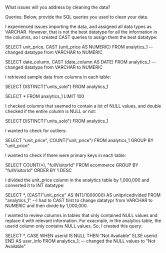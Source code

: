 What issues will you address by cleaning the data?





Queries:
Below, provide the SQL queries you used to clean your data. 

I experienced issues importing the data, and assigned all data types as VARCHAR. However, that is not the best datatype for all the information in the columns, so I created CAST queries to assign them the best datatype: 

SELECT unit_price, 
CAST (unit_price AS NUMERIC)
FROM analytics_1  --changed datatype from VARCHAR to NUMERIC

SELECT date_column, 
CAST (date_column AS DATE) 
FROM analytics_1 --changed datatype from VARCHAR to NUMERIC

I retrieved sample data from columns in each table:

SELECT DISTINCT("units_sold") FROM analytics_1

SELECT * FROM analytics_1 LIMIT 100

I checked columns that seemed to contain a lot of NULL values, and double checked if the entire column is NULL or not:

SELECT DISTINCT("units_sold") FROM analytics_1

I wanted to check for outliers:

SELECT "unit_price", COUNT("unit_price") FROM analytics_1 GROUP BY "unit_price" 



I wanted to check if there were primary keys in each table: 

SELECT COUNT(*), "fullVisitorId"
FROM ecommerce
GROUP BY "fullVisitorId"
ORDER BY 1 DESC   

I divided the unit_price column in the analytics table by 1,000,000 and converted it to INT datatype: 

SELECT *, (CAST("unit_price" AS INT)/1000000) AS unitpricedivided 
FROM "analytics_1" --I had to CAST first to change datatypr from VARCHAR to NUMERIC and then divide by 1,000,000.


I wanted to review columns in tables that only contained NULL values and replace it with relevant information. For exacmple, in the analytics table, the userid column only contains NULL values. So, I created this query: 

SELECT *,
CASE 
WHEN userid IS NULL THEN "Not Available"
ELSE userid
END AS user_info
FROM analytics_1; -- changed the NULL values to "Not Available"



